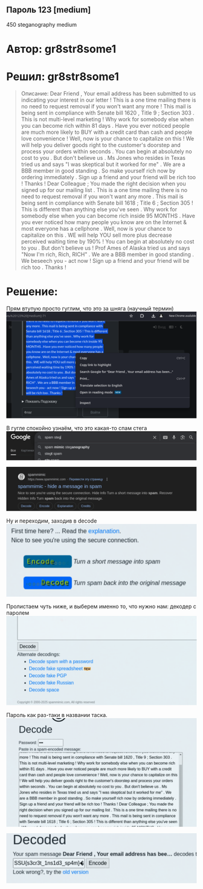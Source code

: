 ## Пароль 123 [medium]
450
steganography medium

# Автор: gr8str8some1
# Решил: gr8str8some1

> Описание: Dear Friend , Your email address has been submitted to us indicating your interest in our letter ! This is a one time mailing there is no need to request removal if you won't want any more ! This mail is being sent in compliance with Senate bill 1620 , Title 9 ; Section 303 . This is not multi-level marketing ! Why work for somebody else when you can become rich within 81 days . Have you ever noticed people are much more likely to BUY with a credit card than cash and people love convenience ! Well, now is your chance to capitalize on this ! We will help you deliver goods right to the customer's doorstep and process your orders within seconds . You can begin at absolutely no cost to you . But don't believe us . Ms Jones who resides in Texas tried us and says "I was skeptical but it worked for me" . We are a BBB member in good standing . So make yourself rich now by ordering immediately . Sign up a friend and your friend will be rich too ! Thanks ! Dear Colleague ; You made the right decision when you signed up for our mailing list . This is a one time mailing there is no need to request removal if you won't want any more . This mail is being sent in compliance with Senate bill 1618 ; Title 6 ; Section 305 ! This is different than anything else you've seen . Why work for somebody else when you can become rich inside 95 MONTHS . Have you ever noticed how many people you know are on the Internet & most everyone has a cellphone . Well, now is your chance to capitalize on this . WE will help YOU sell more plus decrease perceived waiting time by 190% ! You can begin at absolutely no cost to you . But don't believe us ! Prof Ames of Alaska tried us and says "Now I'm rich, Rich, RICH" . We are a BBB member in good standing . We beseech you - act now ! Sign up a friend and your friend will be rich too . Thanks !

# Решение:
Прям втупую просто гуглим, что это за шняга (научный термин)<br>
![img.png](images/img.png)

В гугле спокойно узнаём, что это какая-то спам стега<br>
![img_1.png](images/img_1.png)

![img_3.png](images/img_3.png)

Ну и переходим, заходив в decode<br>
![img_2.png](images/img_2.png)

Пролистаем чуть ниже, и выберем именно то, что нужно нам: декодер с паролем<br>
![img_4.png](images/img_4.png)

Пароль как раз-таки в названии таска.<br>
![img_5.png](images/img_5.png)

![img.png](images/img_6.png)
